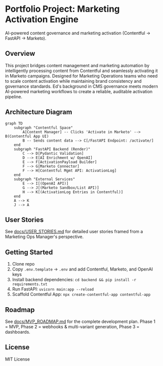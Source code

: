 # Portfolio Project: Marketing Activation Engine

AI-powered content governance and marketing activation (Contentful → FastAPI → Marketo).

## Overview

This project bridges content management and marketing automation by intelligently processing content from Contentful and seamlessly activating it in Marketo campaigns. Designed for Marketing Operations teams who need to scale content activation while maintaining brand consistency and governance standards. Ed's background in CMS governance meets modern AI-powered marketing workflows to create a reliable, auditable activation pipeline.

## Architecture Diagram

```mermaid
graph TD
    subgraph "Contentful Space"
        A[Content Manager] -- Clicks 'Activate in Marketo' --> B(Contentful App UI)
        B -- Sends content data --> C[/FastAPI Endpoint: /activate/]
    end
    subgraph "FastAPI Backend (Render)"
        C --> D[Pydantic Validation]
        D --> E[AI Enrichment w/ OpenAI]
        E --> F[ActivationPayload Builder]
        F --> G[Marketo Connector]
        F --> H[Contentful Mgmt API: ActivationLog]
    end
    subgraph "External Services"
        E --> I[(OpenAI API)]
        G --> J[(Marketo Sandbox/List API)]
        H --> K[(ActivationLog Entries in Contentful)]
    end
    A --> K
    J --> A
```

## User Stories

See [docs/USER_STORIES.md](docs/USER_STORIES.md) for detailed user stories framed from a Marketing Ops Manager's perspective.

## Getting Started

1. Clone repo
2. Copy `.env.template` → `.env` and add Contentful, Marketo, and OpenAI keys
3. Install backend dependencies: `cd backend && pip install -r requirements.txt`
4. Run FastAPI: `uvicorn main:app --reload`
5. Scaffold Contentful App: `npx create-contentful-app contentful-app`

## Roadmap

See [docs/MVP_ROADMAP.md](docs/MVP_ROADMAP.md) for the complete development plan. Phase 1 = MVP, Phase 2 = webhooks & multi-variant generation, Phase 3 = dashboards.

## License

MIT License